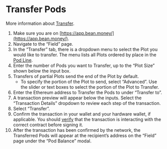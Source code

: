 # Transfer Pods

More information about [Transfer](https://docs.bean.money/additional-resources/glossary#transfer).

1. Make sure you are on [https://app.bean.money/](https://app.bean.money/).
2. Navigate to the “Field” page.
3. In the “Transfer” tab, there is a dropdown menu to select the Plot you would like to transfer. The menu lists all Plots ordered by place in the [Pod Line](https://docs.bean.money/additional-resources/glossary#pod-line).
4. Enter the number of Pods you want to Transfer, up to the “Plot Size” shown below the input box.
5. Transfers of partial Plots send the end of the Plot by default.
   * To specify the portion of the Plot to send, select “Advanced”. Use the slider or text boxes to select the portion of the Plot to Transfer.
6. Enter the Ethereum address to Transfer the Pods to under “Transfer to”.
7. A transaction preview will appear below the inputs. Select the “Transaction Details” dropdown to review each step of the transaction.
8. Select “Transfer”.
9. Confirm the transaction in your wallet and your hardware wallet, if applicable. You should [verify](https://docs.bean.money/additional-resources/contracts) that the transaction is interacting with the correct contract before signing it.
10. After the transaction has been confirmed by the network, the Transferred Pods will appear at the recipient’s address on the “Field” page under the “Pod Balance” modal.
